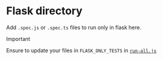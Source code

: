 # Flask directory

Add `.spec.js` or `.spec.ts` files to run only in flask here.

> [!IMPORTANT]
> Ensure to update your files in `FLASK_ONLY_TESTS` in
> [`run-all.js`](https://github.com/MetaMask/metamask-extension/blob/develop/test/e2e/run-all.js)
